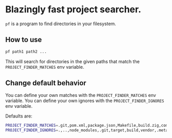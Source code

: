 # Blazingly fast project searcher.

`pf` is a program to find directories in your filesystem.

## How to use
```bash
pf path1 path2 ...
```
This will search for directories in the given paths that match the `PROJECT_FINDER_MATCHES` env variable.

## Change default behavior
You can define your own matches with the `PROJECT_FINDER_MATCHES` env variable.
You can define your own ignores with the `PROJECT_FINDER_IGNORES` env variable.

Defaults are:
```bash
PROJECT_FINDER_MATCHES=.git,pom.xml,package.json,Makefile,build.zig,composer.json,Cargo.toml
PROJECT_FINDER_IGNORES=.,..,node_modules,.git,target,build,vendor,.metadata,.idea,.plugins
```
